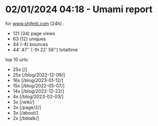 # 02/01/2024 04:18 - Umami report
for www.shifeiti.com [24h] :

 - 121 (34) page views
 - 63 (12) uniques
 - 44 (-4) bounces
 - 44' 47'' (-1h 22' 56'') totaltime


top 10 urls:
 - 25x [/]
 - 25x [/blog/2022-12-09/]
 - 16x [/blog/2023-01-12/]
 - 15x [/blog/2022-05-07/]
 - 14x [/blog/2022-12-22/]
 - 4x [/blog/2023-02-03/]
 - 3x [/wiki/]
 - 3x [/page/2/]
 - 3x [/about/]
 - 2x [/bbtalk/]


